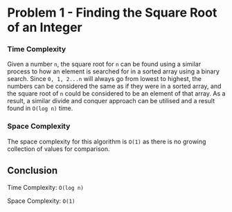 # Problem 1 - Finding the Square Root of an Integer

### Time Complexity

Given a number `n`, the square root for `n` can be found using a similar process to how an element is searched for in a 
sorted array using a binary search. Since `0, 1, 2...n` will always go from lowest to highest, the numbers can be 
considered the same as if they were in a sorted array, and the square root of `n` could be considered to be an element 
of that array. As a result, a similar divide and conquer approach can be utilised and a result found in `O(log n)` time.

### Space Complexity

The space complexity for this algorithm is `O(1)` as there is no growing collection of values for comparison.

## Conclusion

Time Complexity: `O(log n)`

Space Complexity: `O(1)`